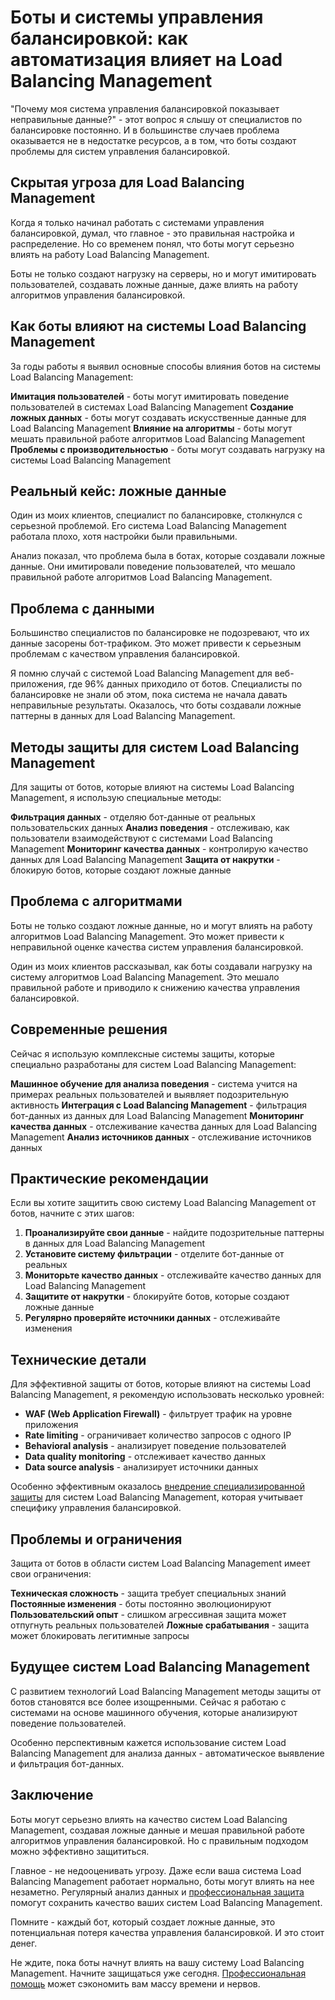 ﻿# Боты и системы управления балансировкой: как автоматизация влияет на Load Balancing Management

"Почему моя система управления балансировкой показывает неправильные данные?" - этот вопрос я слышу от специалистов по балансировке постоянно. И в большинстве случаев проблема оказывается не в недостатке ресурсов, а в том, что боты создают проблемы для систем управления балансировкой.

## Скрытая угроза для Load Balancing Management

Когда я только начинал работать с системами управления балансировкой, думал, что главное - это правильная настройка и распределение. Но со временем понял, что боты могут серьезно влиять на работу Load Balancing Management.

Боты не только создают нагрузку на серверы, но и могут имитировать пользователей, создавать ложные данные, даже влиять на работу алгоритмов управления балансировкой.

## Как боты влияют на системы Load Balancing Management

За годы работы я выявил основные способы влияния ботов на системы Load Balancing Management:

**Имитация пользователей** - боты могут имитировать поведение пользователей в системах Load Balancing Management
**Создание ложных данных** - боты могут создавать искусственные данные для Load Balancing Management
**Влияние на алгоритмы** - боты могут мешать правильной работе алгоритмов Load Balancing Management
**Проблемы с производительностью** - боты могут создавать нагрузку на системы Load Balancing Management

## Реальный кейс: ложные данные

Один из моих клиентов, специалист по балансировке, столкнулся с серьезной проблемой. Его система Load Balancing Management работала плохо, хотя настройки были правильными.

Анализ показал, что проблема была в ботах, которые создавали ложные данные. Они имитировали поведение пользователей, что мешало правильной работе алгоритмов Load Balancing Management.

## Проблема с данными

Большинство специалистов по балансировке не подозревают, что их данные засорены бот-трафиком. Это может привести к серьезным проблемам с качеством управления балансировкой.

Я помню случай с системой Load Balancing Management для веб-приложения, где 96% данных приходило от ботов. Специалисты по балансировке не знали об этом, пока система не начала давать неправильные результаты. Оказалось, что боты создавали ложные паттерны в данных для Load Balancing Management.

## Методы защиты для систем Load Balancing Management

Для защиты от ботов, которые влияют на системы Load Balancing Management, я использую специальные методы:

**Фильтрация данных** - отделяю бот-данные от реальных пользовательских данных
**Анализ поведения** - отслеживаю, как пользователи взаимодействуют с системами Load Balancing Management
**Мониторинг качества данных** - контролирую качество данных для Load Balancing Management
**Защита от накрутки** - блокирую ботов, которые создают ложные данные

## Проблема с алгоритмами

Боты не только создают ложные данные, но и могут влиять на работу алгоритмов Load Balancing Management. Это может привести к неправильной оценке качества систем управления балансировкой.

Один из моих клиентов рассказывал, как боты создавали нагрузку на систему алгоритмов Load Balancing Management. Это мешало правильной работе и приводило к снижению качества управления балансировкой.

## Современные решения

Сейчас я использую комплексные системы защиты, которые специально разработаны для систем Load Balancing Management:

**Машинное обучение для анализа поведения** - система учится на примерах реальных пользователей и выявляет подозрительную активность
**Интеграция с Load Balancing Management** - фильтрация бот-данных из данных для Load Balancing Management
**Мониторинг качества данных** - отслеживание качества данных для Load Balancing Management
**Анализ источников данных** - отслеживание источников данных

## Практические рекомендации

Если вы хотите защитить свою систему Load Balancing Management от ботов, начните с этих шагов:

1. **Проанализируйте свои данные** - найдите подозрительные паттерны в данных для Load Balancing Management
2. **Установите систему фильтрации** - отделите бот-данные от реальных
3. **Мониторьте качество данных** - отслеживайте качество данных для Load Balancing Management
4. **Защитите от накрутки** - блокируйте ботов, которые создают ложные данные
5. **Регулярно проверяйте источники данных** - отслеживайте изменения

## Технические детали

Для эффективной защиты от ботов, которые влияют на системы Load Balancing Management, я рекомендую использовать несколько уровней:

- **WAF (Web Application Firewall)** - фильтрует трафик на уровне приложения
- **Rate limiting** - ограничивает количество запросов с одного IP
- **Behavioral analysis** - анализирует поведение пользователей
- **Data quality monitoring** - отслеживает качество данных
- **Data source analysis** - анализирует источники данных

Особенно эффективным оказалось [внедрение специализированной защиты](https://progaem.com/ustanovka-antibota-usluga-po-zashhite-ot-botov-vashih-sajtov-na-razlichnyh-cms-sistemah.html) для систем Load Balancing Management, которая учитывает специфику управления балансировкой.

## Проблемы и ограничения

Защита от ботов в области систем Load Balancing Management имеет свои ограничения:

**Техническая сложность** - защита требует специальных знаний
**Постоянные изменения** - боты постоянно эволюционируют
**Пользовательский опыт** - слишком агрессивная защита может отпугнуть реальных пользователей
**Ложные срабатывания** - защита может блокировать легитимные запросы

## Будущее систем Load Balancing Management

С развитием технологий Load Balancing Management методы защиты от ботов становятся все более изощренными. Сейчас я работаю с системами на основе машинного обучения, которые анализируют поведение пользователей.

Особенно перспективным кажется использование систем Load Balancing Management для анализа данных - автоматическое выявление и фильтрация бот-данных.

## Заключение

Боты могут серьезно влиять на качество систем Load Balancing Management, создавая ложные данные и мешая правильной работе алгоритмов управления балансировкой. Но с правильным подходом можно эффективно защититься.

Главное - не недооценивать угрозу. Даже если ваша система Load Balancing Management работает нормально, боты могут влиять на нее незаметно. Регулярный анализ данных и [профессиональная защита](https://progaem.com/ustanovka-antibota-usluga-po-zashhite-ot-botov-vashih-sajtov-na-razlichnyh-cms-sistemah.html) помогут сохранить качество ваших систем Load Balancing Management.

Помните - каждый бот, который создает ложные данные, это потенциальная потеря качества управления балансировкой. И это стоит денег.

Не ждите, пока боты начнут влиять на вашу систему Load Balancing Management. Начните защищаться уже сегодня. [Профессиональная помощь](https://progaem.com/ustanovka-antibota-usluga-po-zashhite-ot-botov-vashih-sajtov-na-razlichnyh-cms-sistemah.html) может сэкономить вам массу времени и нервов.
